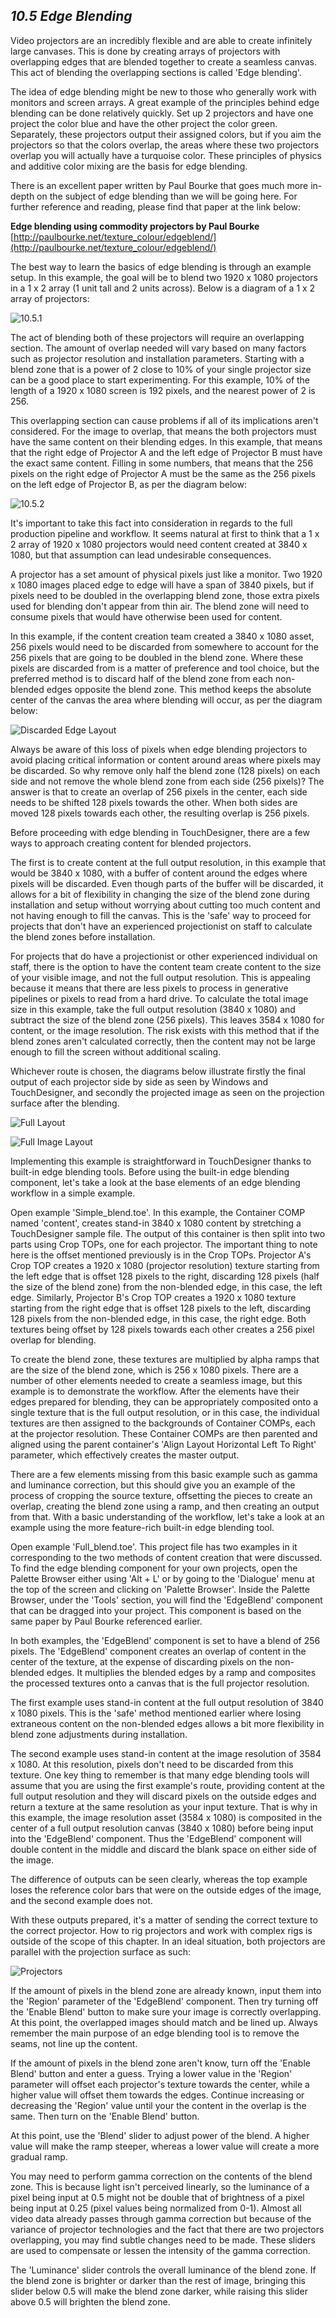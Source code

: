 ## *10.5 Edge Blending*

Video projectors are an incredibly flexible and are able to create infinitely large canvases. This is done by creating arrays of projectors with overlapping edges that are blended together to create a seamless canvas. This act of blending the overlapping sections is called 'Edge blending'.

The idea of edge blending might be new to those who generally work with monitors and screen arrays. A great example of the principles behind edge blending can be done relatively quickly. Set up 2 projectors and have one project the color blue and have the other project the color green. Separately, these projectors output their assigned colors, but if you aim the projectors so that the colors overlap, the areas where these two projectors overlap you will actually have a turquoise color. These principles of physics and additive color mixing are the basis for edge blending.

There is an excellent paper written by Paul Bourke that goes much more in-depth on the subject of edge blending than we will be going here. For further reference and reading, please find that paper at the link below:

**Edge blending using commodity projectors by Paul Bourke** [http://paulbourke.net/texture_colour/edgeblend/](http://paulbourke.net/texture_colour/edgeblend/)

The best way to learn the basics of edge blending is through an example setup. In this example, the goal will be to blend two 1920 x 1080 projectors in a 1 x 2 array (1 unit tall and 2 units across). Below is a diagram of a 1 x 2 array of projectors:

![10.5.1](../img/10.5/blending_layout.png)

The act of blending both of these projectors will require an overlapping section. The amount of overlap needed will vary based on many factors such as projector resolution and installation parameters. Starting with a blend zone that is a power of 2 close to 10\% of your single projector size can be a good place to start experimenting. For this example, 10\% of the length of a 1920 x 1080 screen is 192 pixels, and the nearest power of 2 is 256. 

This overlapping section can cause problems if all of its implications aren't considered. For the image to overlap, that means the both projectors must have the same content on their blending edges. In this example, that means that the right edge of Projector A and the left edge of Projector B must have the exact same content. Filling in some numbers, that means that the 256 pixels on the right edge of Projector A must be the same as the 256 pixels on the left edge of Projector B, as per the diagram below:

![10.5.2](../img/10.5/blended_edge_layout.png)

It's important to take this fact into consideration in regards to the full production pipeline and workflow. It seems natural at first to think that a 1 x 2 array of 1920 x 1080 projectors would need content created at 3840 x 1080, but that assumption can lead undesirable consequences.

A projector has a set amount of physical pixels just like a monitor. Two 1920 x 1080 images placed edge to edge will have a span of 3840 pixels, but if pixels need to be doubled in the overlapping blend zone, those extra pixels used for blending don't appear from thin air. The blend zone will need to consume pixels that would have otherwise been used for content. 

In this example, if the content creation team created a 3840 x 1080 asset, 256 pixels would need to be discarded from somewhere to account for the 256 pixels that are going to be doubled in the blend zone. Where these pixels are discarded from is a matter of preference and tool choice, but the preferred method is to discard half of the blend zone from each non-blended edges opposite the blend zone. This method keeps the absolute center of the canvas the area where blending will occur, as per the diagram below:

![Discarded Edge Layout](../img/10.5/discarded_edge_layout.png)

Always be aware of this loss of pixels when edge blending projectors to avoid placing critical information or content around areas where pixels may be discarded. So why remove only half the blend zone (128 pixels) on each side and not remove the whole blend zone from each side (256 pixels)? The answer is that to create an overlap of 256 pixels in the center, each side needs to be shifted 128 pixels towards the other. When both sides are moved 128 pixels towards each other, the resulting overlap is 256 pixels.

Before proceeding with edge blending in TouchDesigner, there are a few ways to approach creating content for blended projectors. 

The first is to create content at the full output resolution, in this example that would be 3840 x 1080, with a buffer of content around the edges where pixels will be discarded. Even though parts of the buffer will be discarded, it allows for a bit of flexibility in changing the size of the blend zone during installation and setup without worrying about cutting too much content and not having enough to fill the canvas. This is the 'safe' way to proceed for projects that don't have an experienced projectionist on staff to calculate the blend zones before installation.

For projects that do have a projectionist or other experienced individual on staff, there is the option to have the content team create content to the size of your visible image, and not the full output resolution. This is appealing because it means that there are less pixels to process in generative pipelines or pixels to read from a hard drive. To calculate the total image size in this example, take the full output resolution (3840 x 1080) and subtract the size of the blend zone (256 pixels). This leaves 3584 x 1080 for content, or the image resolution. The risk exists with this method that if the blend zones aren't calculated correctly, then the content may not be large enough to fill the screen without additional scaling.

Whichever route is chosen, the diagrams below illustrate firstly the final output of each projector side by side as seen by Windows and TouchDesigner, and secondly the projected image as seen on the projection surface after the blending.

![Full Layout](../img/10.5/full_layout.png)

![Full Image Layout](../img/10.5/full_image_layout.png)

Implementing this example is straightforward in TouchDesigner thanks to built-in edge blending tools. Before using the built-in edge blending component, let's take a look at the base elements of an edge blending workflow in a simple example.

Open example 'Simple\_blend.toe'. In this example, the Container COMP named 'content', creates stand-in 3840 x 1080 content by stretching a TouchDesigner sample file. The output of this container is then split into two parts using Crop TOPs, one for each projector. The important thing to note here is the offset mentioned previously is in the Crop TOPs. Projector A's Crop TOP creates a 1920 x 1080 (projector resolution) texture starting from the left edge that is offset 128 pixels to the right, discarding 128 pixels (half the size of the blend zone) from the non-blended edge, in this case, the left edge. Similarly, Projector B's Crop TOP creates a 1920 x 1080 texture starting from the right edge that is offset 128 pixels to the left, discarding 128 pixels from the non-blended edge, in this case, the right edge. Both textures being offset by 128 pixels towards each other creates a 256 pixel overlap for blending. 

To create the blend zone, these textures are multiplied by alpha ramps that are the size of the blend zone, which is 256 x 1080 pixels. There are a number of other elements needed to create a seamless image, but this example is to demonstrate the workflow. After the elements have their edges prepared for blending, they can be appropriately composited onto a single texture that is the full output resolution, or in this case, the individual textures are then assigned to the backgrounds of Container COMPs, each at the projector resolution. These Container COMPs are then parented and aligned using the parent container's 'Align Layout Horizontal Left To Right' parameter, which effectively creates the master output.

There are a few elements missing from this basic example such as gamma and luminance correction, but this should give you an example of the process of cropping the source texture, offsetting the pieces to create an overlap, creating the blend zone using a ramp, and then creating an output from that. With a basic understanding of the workflow, let's take a look at an example using the more feature-rich built-in edge blending tool.

Open example 'Full\_blend.toe'. This project file has two examples in it corresponding to the two methods of content creation that were discussed. To find the edge blending component for your own projects, open the Palette Browser either using 'Alt + L' or by going to the 'Dialogue' menu at the top of the screen and clicking on 'Palette Browser'. Inside the Palette Browser, under the 'Tools' section, you will find the 'EdgeBlend' component that can be dragged into your project. This component is based on the same paper by Paul Bourke referenced earlier.

In both examples, the 'EdgeBlend' component is set to have a blend of 256 pixels. The 'EdgeBlend' component creates an overlap of content in the center of the texture, at the expense of discarding pixels on the non-blended edges. It multiplies the blended edges by a ramp and composites the processed textures onto a canvas that is the full projector resolution.

The first example uses stand-in content at the full output resolution of 3840 x 1080 pixels. This is the 'safe' method mentioned earlier where losing extraneous content on the non-blended edges allows a bit more flexibility in blend zone adjustments during installation.

The second example uses stand-in content at the image resolution of 3584 x 1080. At this resolution, pixels don't need to be discarded from this texture. One key thing to remember is that many edge blending tools will assume that you are using the first example's route, providing content at the full output resolution and they will discard pixels on the outside edges and return a texture at the same resolution as your input texture. That is why in this example, the image resolution asset (3584 x 1080) is composited in the center of a full output resolution canvas (3840 x 1080) before being input into the 'EdgeBlend' component. Thus the 'EdgeBlend' component will double content in the middle and discard the blank space on either side of the image.

The difference of outputs can be seen clearly, whereas the top example loses the reference color bars that were on the outside edges of the image, and the second example does not.

With these outputs prepared, it's a matter of sending the correct texture to the correct projector. How to rig projectors and work with complex rigs is outside of the scope of this chapter. In an ideal situation, both projectors are parallel with the projection surface as such:

![Projectors](../img/10.5/projectors.png)

If the amount of pixels in the blend zone are already known, input them into the 'Region' parameter of the 'EdgeBlend' component. Then try turning off the 'Enable Blend' button to make sure your image is correctly overlapping. At this point, the overlapped images should match and be lined up. Always remember the main purpose of an edge blending tool is to remove the seams, not line up the content.

If the amount of pixels in the blend zone aren't know, turn off the 'Enable Blend' button and enter a guess. Trying a lower value in the 'Region' parameter will offset each projector's texture towards the center, while a higher value will offset them towards the edges. Continue increasing or decreasing the 'Region' value until your the content in the overlap is the same. Then turn on the 'Enable Blend' button.

At this point, use the 'Blend' slider to adjust power of the blend. A higher value will make the ramp steeper, whereas a lower value will create a more gradual ramp.

You may need to perform gamma correction on the contents of the blend zone. This is because light isn't perceived linearly, so the luminance of a pixel being input at 0.5 might not be double that of brightness of a pixel being input at 0.25 (pixel values being normalized from 0-1). Almost all video data already passes through gamma correction but because of the variance of projector technologies and the fact that there are two projectors overlapping, you may find subtle changes need to be made. These sliders are used to compensate or lessen the intensity of the gamma correction.

The 'Luminance' slider controls the overall luminance of the blend zone. If the blend zone is brighter or darker than the rest of image, bringing this slider below 0.5 will make the blend zone darker, while raising this slider above 0.5 will brighten the blend zone.
